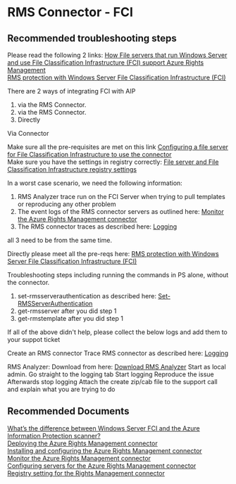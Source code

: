<properties
	pageTitle="RMS Connector - FCI"
	description="RMS Connector - FCI"
	service="microsoft.aip"
	resource="aip"
	authors="orbarak-ms"
	ms.author="orbarak,Uwe.Wizovsky"
	articleId="RMS_Connector_FCI"
	displayOrder=""
	selfHelpType="generic"
	supportTopicIds="32584349"
	resourceTags=""
	productPesIds="14997"
	cloudEnvironments="public"
/>

# RMS Connector - FCI

## Recommended troubleshooting steps

Please read the following 2 links:
[How File servers that run Windows Server and use File Classification Infrastructure (FCI) support Azure Rights Management](https://docs.microsoft.com/azure/information-protection/file-server-support)<br>
[RMS protection with Windows Server File Classification Infrastructure (FCI)](https://docs.microsoft.com/azure/information-protection/rms-client/configure-fci)


There are 2 ways of integrating FCI with AIP

1. via the RMS Connector.
1. via the RMS Connector.
2. Directly

Via Connector

Make sure all the pre-requisites are met on this link [Configuring a file server for File Classification Infrastructure to use the connector](https://docs.microsoft.com/azure/information-protection/configure-servers-rms-connector#configuring-a-file-server-for-file-classification-infrastructure-to-use-the-connector)<br>
Make sure you have the settings in registry correctly: [File server and File Classification Infrastructure registry settings](https://docs.microsoft.com/azure/information-protection/rms-connector-registry-settings#file-server-and-file-classification-infrastructure-registry-settings)<br>

In a worst case scenario, we need the following information:

1. RMS Analyzer trace run on the FCI Server when trying to pull templates or reproducing any other problem
2. The event logs of the RMS connector servers as outlined here: [Monitor the Azure Rights Management connector](https://docs.microsoft.com/azure/information-protection/monitor-rms-connector)<br>
3. The RMS connector traces as described here: [Logging](https://docs.microsoft.com/azure/information-protection/monitor-rms-connector#logging)<br>

all 3 need to be from the same time.

Directly
please meet all the pre-reqs here: [RMS protection with Windows Server File Classification Infrastructure (FCI)](https://docs.microsoft.com/azure/information-protection/rms-client/configure-fci)<br>

Troubleshooting steps including running the commands in PS alone, without the connector.

1. set-rmsserverauthentication  as described here: [Set-RMSServerAuthentication](https://docs.microsoft.com/powershell/module/azureinformationprotection/set-rmsserverauthentication?view=azureipps)
2. get-rmsserver after you did step 1
3. get-rmstemplate after you did step 1


If all of the above didn't help, please collect the below logs and add them to your suppot ticket

Create an RMS connector Trace 
RMS connector as described here:
[Logging](https://docs.microsoft.com/azure/information-protection/monitor-rms-connector#logging)<br>

RMS Analyzer:
Download from here: [Download RMS Analyzer](https://www.microsoft.com/download/details.aspx?id=46437)
Start as local admin.
Go straight to the logging tab
Start logging
Reproduce the issue
Afterwards stop logging
Attach the create zip/cab file to the support call and explain what you are trying to do



## **Recommended Documents**

[What’s the difference between Windows Server FCI and the Azure Information Protection scanner?](https://docs.microsoft.com/azure/information-protection/faqs#whats-the-difference-between-windows-server-fci-and-the-azure-information-protection-scanner)<br>
[Deploying the Azure Rights Management connector](https://docs.microsoft.com/azure/information-protection/deploy-rms-connector )<br>
[Installing and configuring the Azure Rights Management connector](https://docs.microsoft.com/azure/information-protection/install-configure-rms-connector)<br>
[Monitor the Azure Rights Management connector](https://docs.microsoft.com/azure/information-protection/monitor-rms-connector)<br>
[Configuring servers for the Azure Rights Management connector](https://docs.microsoft.com/azure/information-protection/configure-servers-rms-connector)<br>
[Registry setting for the Rights Management connector](https://docs.microsoft.com/azure/information-protection/rms-connector-registry-settings)